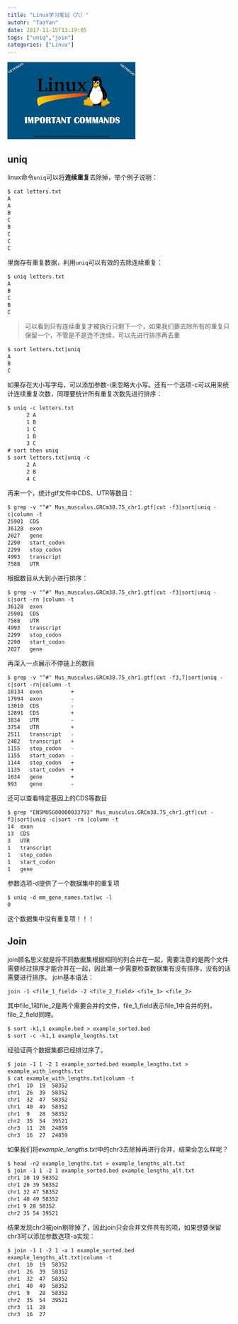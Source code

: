 ```yaml
---
title: "Linux学习笔记（六）"
autohr: "TaoYan"
date: 2017-11-15T13:19:05
tags: ["uniq","join"]
categories: ["Linux"]
---
```

![mark](https://github.com/YTLogos/Pic_blog/blob/master/Fjbj28bH1F.png?raw=true)
<!--more-->
## uniq

linux命令`uniq`可以将**连续重复**去除掉，举个例子说明：
```
$ cat letters.txt
A
A
B
C
B
C
C
C
```
里面存有重复数据，利用`uniq`可以有效的去除连续重复：
```
$ uniq letters.txt
A
B
C
B
C
```
> 可以看到只有连续重复才被执行只剩下一个，如果我们要去除所有的重复只保留一个，不管是不是连不连续，可以先进行排序再去重

```
$ sort letters.txt|uniq
A
B
C
```
如果存在大小写字母，可以添加参数-i来忽略大小写。还有一个选项-c可以用来统计连续重复次数，同理要统计所有重复次数先进行排序：
```
$ uniq -c letters.txt
      2 A
      1 B
      1 C
      1 B
      3 C
# sort then uniq
$ sort letters.txt|uniq -c
      2 A
      2 B
      4 C
```
再来一个，统计gtf文件中CDS、UTR等数目：
```
$ grep -v "^#" Mus_musculus.GRCm38.75_chr1.gtf|cut -f3|sort|uniq -c|column -t
25901  CDS
36128  exon
2027   gene
2290   start_codon
2299   stop_codon
4993   transcript
7588   UTR
```
根据数目从大到小进行排序：
```
$ grep -v "^#" Mus_musculus.GRCm38.75_chr1.gtf|cut -f3|sort|uniq -c|sort -rn |column -t
36128  exon
25901  CDS
7588   UTR
4993   transcript
2299   stop_codon
2290   start_codon
2027   gene
```
再深入一点展示不停链上的数目
```
$ grep -v "^#" Mus_musculus.GRCm38.75_chr1.gtf|cut -f3,7|sort|uniq -c|sort -rn|column -t
18134  exon         +
17994  exon         -
13010  CDS          -
12891  CDS          +
3834   UTR          -
3754   UTR          +
2511   transcript   -
2482   transcript   +
1155   stop_codon   -
1155   start_codon  -
1144   stop_codon   +
1135   start_codon  +
1034   gene         +
993    gene         -
```
还可以查看特定基因上的CDS等数目
```
$ grep "ENSMUSG00000033793" Mus_musculus.GRCm38.75_chr1.gtf|cut -f3|sort|uniq -c|sort -rn |column -t
14  exon
13  CDS
3   UTR
1   transcript
1   stop_codon
1   start_codon
1   gene
```
参数选项-d提供了一个数据集中的重复项
```
$ uniq -d mm_gene_names.txt|wc -l
0
```
这个数据集中没有重复项！！！
## Join
join顾名思义就是将不同数据集根据相同的列合并在一起，需要注意的是两个文件需要经过排序才能合并在一起，因此第一步需要检查数据集有没有排序，没有的话需要进行排序。
join基本语法：
```
join -1 <file_1_field> -2 <file_2_field> <file_1> <file_2>
```
其中file_1和file_2是两个需要合并的文件，file_1_field表示file_1中合并的列，file_2_field同理。
```
$ sort -k1,1 example.bed > example_sorted.bed
$ sort -c -k1,1 example_lengths.txt
```
经验证两个数据集都已经排过序了。
```
$ join -1 1 -2 1 example_sorted.bed example_lengths.txt > example_with_lengths.txt
$ cat example_with_lengths.txt|column -t
chr1  10  19  58352
chr1  26  39  58352
chr1  32  47  58352
chr1  40  49  58352
chr1  9   28  58352
chr2  35  54  39521
chr3  11  28  24859
chr3  16  27  24859
```
如果我们将*example_lengths.txt*中的chr3去除掉再进行合并，结果会怎么样呢？
```
$ head -n2 example_lengths.txt > example_lengths_alt.txt
$ join -1 1 -2 1 example_sorted.bed example_lengths_alt.txt
chr1 10 19 58352
chr1 26 39 58352
chr1 32 47 58352
chr1 40 49 58352
chr1 9 28 58352
chr2 35 54 39521
```
结果发现chr3被join剔除掉了，因此join只会合并文件共有的项，如果想要保留chr3可以添加参数选项-a实现：
```
$ join -1 1 -2 1 -a 1 example_sorted.bed example_lengths_alt.txt|column -t
chr1  10  19  58352
chr1  26  39  58352
chr1  32  47  58352
chr1  40  49  58352
chr1  9   28  58352
chr2  35  54  39521
chr3  11  28
chr3  16  27
```
